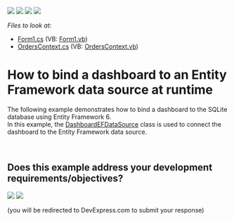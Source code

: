<!-- default badges list -->
![](https://img.shields.io/endpoint?url=https://codecentral.devexpress.com/api/v1/VersionRange/128580869/14.1.9%2B)
[![](https://img.shields.io/badge/Open_in_DevExpress_Support_Center-FF7200?style=flat-square&logo=DevExpress&logoColor=white)](https://supportcenter.devexpress.com/ticket/details/T213415)
[![](https://img.shields.io/badge/📖_How_to_use_DevExpress_Examples-e9f6fc?style=flat-square)](https://docs.devexpress.com/GeneralInformation/403183)
[![](https://img.shields.io/badge/💬_Leave_Feedback-feecdd?style=flat-square)](#does-this-example-address-your-development-requirementsobjectives)
<!-- default badges end -->
<!-- default file list -->
*Files to look at*:

* [Form1.cs](./CS/Dashboard_EntityFramework/Form1.cs) (VB: [Form1.vb](./VB/Dashboard_EntityFramework/Form1.vb))
* [OrdersContext.cs](./CS/Dashboard_EntityFramework/OrdersContext.cs) (VB: [OrdersContext.vb](./VB/Dashboard_EntityFramework/OrdersContext.vb))
<!-- default file list end -->
# How to bind a dashboard to an Entity Framework data source at runtime


<p>The following example demonstrates how to bind a dashboard to the SQLite database using Entity Framework 6.<br />In this example, the <a href="http://documentation.devexpress.com/#Dashboard/clsDevExpressDashboardCommonDashboardEFDataSourcetopic">DashboardEFDataSource</a> class is used to connect the dashboard to the Entity Framework data source.</p>

<br/>


<!-- feedback -->
## Does this example address your development requirements/objectives?

[<img src="https://www.devexpress.com/support/examples/i/yes-button.svg"/>](https://www.devexpress.com/support/examples/survey.xml?utm_source=github&utm_campaign=winforms-dashboard-bind-to-entity-framework-data-source-at-runtime&~~~was_helpful=yes) [<img src="https://www.devexpress.com/support/examples/i/no-button.svg"/>](https://www.devexpress.com/support/examples/survey.xml?utm_source=github&utm_campaign=winforms-dashboard-bind-to-entity-framework-data-source-at-runtime&~~~was_helpful=no)

(you will be redirected to DevExpress.com to submit your response)
<!-- feedback end -->
